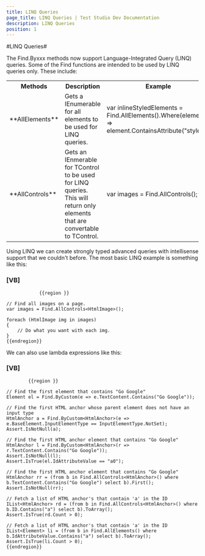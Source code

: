 ```yaml
---
title: LINQ Queries
page_title: LINQ Queries | Test Studio Dev Documentation
description: LINQ Queries
position: 1
---
```

#LINQ Queries#

The Find.Byxxx methods now support Language-Integrated Query (LINQ) queries. Some of the Find functions are intended to be used by LINQ queries only. These include:

<table class="docs">
<tr>
	<th>Methods</th><th>Description</th><th>Example</th>
</tr>
<tr>
	<td>**AllElements**</td>
	<td>Gets a IEnumerable for all elements to be used for LINQ queries.</td>
	<td>var inlineStyledElements = Find.AllElements().Where(element =><br>
	element.ContainsAttribute("style"));</td>
</tr>
<tr>
	<td>**AllControls**</td>
	<td>Gets an IEnmerable for TControl to be used for LINQ queries. This will return only elements that are convertable to TControl.</td>
	<td>var images = Find.AllControls<HtmlImage>();</td>
</tr>
<table>

Using LINQ we can create strongly typed advanced queries with intellisense support that we couldn't before. The most basic LINQ example is something like this:

### __[VB]__

				{{region }}

	// Find all images on a page.
	var images = Find.AllControls<HtmlImage>();
	
	foreach (HtmlImage img in images)
	{
		// Do what you want with each img.
	}
	{{endregion}}

We can also use lambda expressions like this:

### __[VB]__

            {{region }}

	// Find the first element that contains "Go Google"
	Element el = Find.ByCustom(e => e.TextContent.Contains("Go Google"));
	
	// Find the first HTML anchor whose parent element does not have an input type
	HtmlAnchor a = Find.ByCustom<HtmlAnchor>(e => e.BaseElement.InputElementType == InputElementType.NotSet);
	Assert.IsNotNull(a);
	
	// Find the first HTML anchor element that contains "Go Google"
	HtmlAnchor l = Find.ByCustom<HtmlAnchor>(r => r.TextContent.Contains("Go Google"));
	Assert.IsNotNull(l);
	Assert.IsTrue(el.IdAttributeValue == "a0");
	
	// Find the first HTML anchor element that contains "Go Google"
	HtmlAnchor rr = (from b in Find.AllControls<HtmlAnchor>() where b.TextContent.Contains("Go Google") select b).First();
	Assert.IsNotNull(rr);
	
	// Fetch a list of HTML anchor's that contain 'a' in the ID
	IList<HtmlAnchor> rd = (from b in Find.AllControls<HtmlAnchor>() where b.ID.Contains("a") select b).ToArray();
	Assert.IsTrue(rd.Count > 0);
	
	// Fetch a list of HTML anchor's that contain 'a' in the ID
	IList<Element> li = (from b in Find.AllElements() where b.IdAttributeValue.Contains("a") select b).ToArray();
	Assert.IsTrue(li.Count > 0);
	{{endregion}}